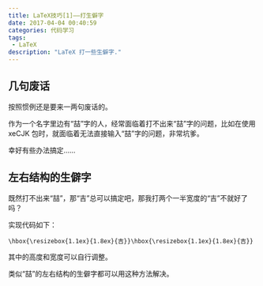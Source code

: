 ```yaml
---
title: LaTeX技巧[1]——打生僻字
date: 2017-04-04 00:40:59
categories: 代码学习
tags:
 - LaTeX
description: "LaTeX 打一些生僻字."
---
```


## 几句废话

按照惯例还是要来一两句废话的。

作为一个名字里边有“喆”字的人，经常面临着打不出来“喆”字的问题，比如在使用 xeCJK 包时，就面临着无法直接输入“喆”字的问题，非常坑爹。

幸好有些办法搞定……

## 左右结构的生僻字

既然打不出来“喆”，那“吉”总可以搞定吧，那我打两个一半宽度的“吉”不就好了吗？

实现代码如下：

```
\hbox{\resizebox{1.1ex}{1.8ex}{吉}}\hbox{\resizebox{1.1ex}{1.8ex}{吉}}
```

其中的高度和宽度可以自行调整。

类似“喆”的左右结构的生僻字都可以用这种方法解决。
